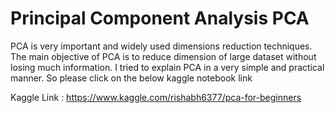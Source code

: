 # Principal Component Analysis PCA

PCA is very important and widely used dimensions reduction techniques. The main objective of PCA is to reduce dimension of large dataset without losing much information. 
I tried to explain PCA in a very simple and practical manner. So please click on the below kaggle notebook link

Kaggle Link : https://www.kaggle.com/rishabh6377/pca-for-beginners
